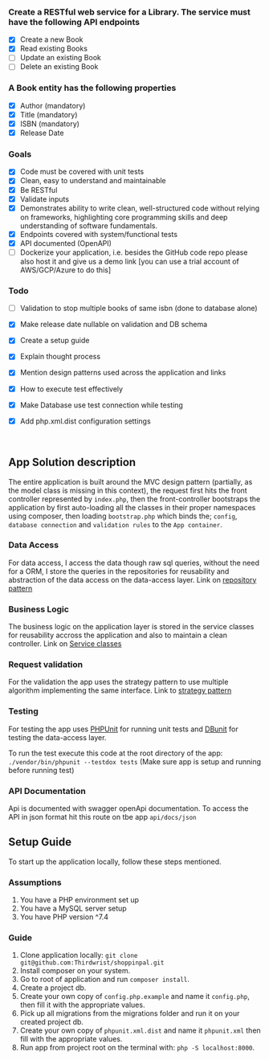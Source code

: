 ### Create a RESTful web service for a Library. The service must have the following API endpoints

- [x] Create a new Book
- [x] Read existing Books
- [ ] Update an existing Book
- [ ] Delete an existing Book

### A Book entity has the following properties

- [x] Author (mandatory)
- [x] Title (mandatory)
- [x] ISBN (mandatory)
- [x] Release Date

### Goals

- [x] Code must be covered with unit tests
- [x] Clean, easy to understand and maintainable
- [x] Be RESTful
- [x] Validate inputs
- [x] Demonstrates ability to write clean, well-structured code without relying on frameworks, highlighting core programming skills and deep understanding of software fundamentals.
- [x] Endpoints covered with system/functional tests
- [x] API documented (OpenAPI)
- [ ] Dockerize your application, i.e. besides the GitHub code repo please also host it and
give us a demo link [you can use a trial account of AWS/GCP/Azure to do this]

### Todo

- [ ] Validation to stop multiple books of same isbn (done to database alone)
- [x] Make release date nullable on validation and DB schema
- [x] Create a setup guide
- [x] Explain thought process
- [x] Mention design patterns used across the application and links
- [x] How to execute test effectively
- [x] Make Database use test connection while testing
- [x] Add php.xml.dist configuration settings  
  
  <br />

## App Solution description

The entire application is built around the MVC design pattern (partially, as the model class is missing in this context), the request first hits the 
front controller represented by `index.php`, then the front-controller bootstraps the
application by first auto-loading all the classes in their proper namespaces using composer, then loading
`bootstrap.php` which binds the; `config`, `database connection` and `validation rules` to the `App container`.  

### Data Access

 For data access, I access the data though raw sql queries, without the need for a ORM, I store the queries in the 
 repositories for reusability and abstraction of the data access on the data-access layer. Link on [repository pattern](https://makingloops.com/why-should-you-use-the-repository-pattern/) 

### Business Logic

 The business logic on the application layer is stored in the service classes for reusability accross the application
 and also to maintain a clean controller. Link on [Service classes](http://www.imperativedesign.net/insights/what-is-a-service-class-in-php/)

### Request validation

 For the validation the app uses the strategy pattern to use multiple algorithm implementing the same interface.
 Link to [strategy pattern](https://refactoring.guru/design-patterns/strategy/php/example#lang-features)

### Testing

 For testing the app uses [PHPUnit](https://phpunit.de/) for running unit tests and [DBunit](https://phpunit.de/manual/6.5/en/database.html) for testing the data-access layer.

 To run the test execute this code at the root directory of the app:  
    ``./vendor/bin/phpunit --testdox tests`` (Make sure app is setup and running before running test)

### API Documentation

Api is documented with swagger openApi documentation. To access the API in json format hit this route on tbe app
`api/docs/json`

## Setup Guide

To start up the application locally, follow these steps mentioned.

### Assumptions

1. You have a PHP environment set up
2. You have a MySQL server setup
3. You have PHP version ^7.4

### Guide

1. Clone application locally: `git clone git@github.com:Thirdwrist/shoppinpal.git`
2. Install composer on your system.
3. Go to root of application and run `composer install`.
4. Create a project db.
5. Create your own copy of `config.php.example` and name it `config.php`, then fill it with the appropriate values.
6. Pick up all migrations from the migrations folder and run it on your created project db.
7. Create your own copy of `phpunit.xml.dist` and name it `phpunit.xml` then fill with the appropriate values.
8. Run app from project root on the terminal with: `php -S localhost:8000`.

